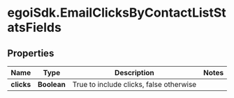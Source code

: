 # egoiSdk.EmailClicksByContactListStatsFields

## Properties
Name | Type | Description | Notes
------------ | ------------- | ------------- | -------------
**clicks** | **Boolean** | True to include clicks, false otherwise | 


